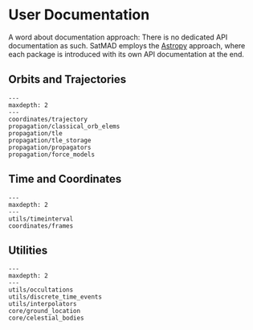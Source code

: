 # User Documentation

A word about documentation approach: There is no dedicated API documentation as such. SatMAD employs the [Astropy](https://docs.astropy.org/en/latest/coordinates/index.html) approach, where each package is introduced with its own API documentation at the end.

## Orbits and Trajectories

```{toctree} 
---
maxdepth: 2
---
coordinates/trajectory
propagation/classical_orb_elems
propagation/tle
propagation/tle_storage
propagation/propagators
propagation/force_models
```


## Time and Coordinates

```{toctree} 
---
maxdepth: 2
---
utils/timeinterval
coordinates/frames
```


## Utilities

```{toctree} 
---
maxdepth: 2
---
utils/occultations
utils/discrete_time_events
utils/interpolators
core/ground_location
core/celestial_bodies
```

